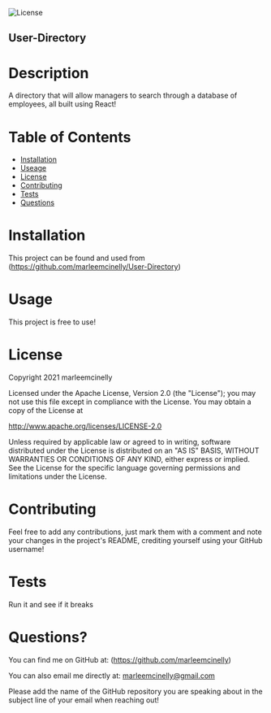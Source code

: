 ![License](https://img.shields.io/badge/License-Apache%202.0-blue.svg)

 ## User-Directory

 # Description

 A directory that will allow managers to search through a database of employees, all built using React!

 # Table of Contents

 * [Installation](#-installation)
 * [Useage](#-usage)
 * [License](#-license)
 * [Contributing](#-contributing)
 * [Tests](#-tests)
 * [Questions](#-questions)

 # Installation

 This project can be found and used from (https://github.com/marleemcinelly/User-Directory)

 # Usage

 This project is free to use!

 # License

 Copyright 2021 marleemcinelly

 Licensed under the Apache License, Version 2.0 (the "License");
 you may not use this file except in compliance with the License.
 You may obtain a copy of the License at

 http://www.apache.org/licenses/LICENSE-2.0

 Unless required by applicable law or agreed to in writing, software
 distributed under the License is distributed on an "AS IS" BASIS,
 WITHOUT WARRANTIES OR CONDITIONS OF ANY KIND, either express or implied.
 See the License for the specific language governing permissions and
 limitations under the License.

 # Contributing

 Feel free to add any contributions, just mark them with a comment and note your changes in the project's README, crediting yourself using your GitHub username!

 # Tests

 Run it and see if it breaks

 # Questions?

 You can find me on GitHub at: (https://github.com/marleemcinelly)

 You can also email me directly at: marleemcinelly@gmail.com 

Please add the name of the GitHub repository you are speaking about in the subject line of your email when reaching out!